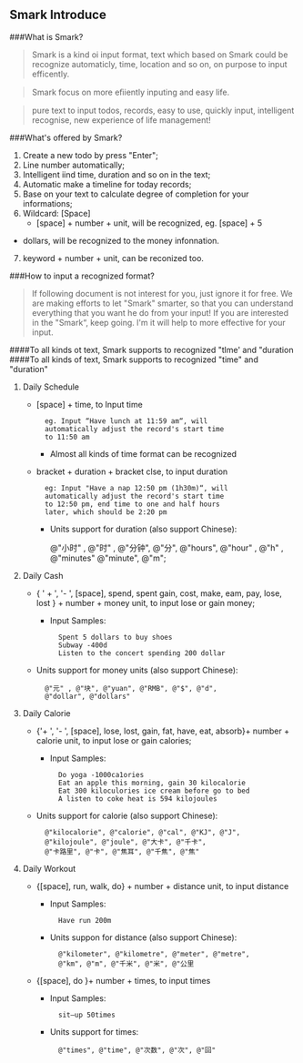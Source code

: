 Smark Introduce
---

###What is Smark?
>Smark is a kind oi input format, text which based on Smark could
be recognize automaticly, time, location and so on, on purpose to
input efficently.

>Smark focus on more eﬁiently inputing and easy life.

>pure text to input todos, records, easy to use, quickly input,
intelligent recognise, new experience of life management!

###What's offered by Smark?
1. Create a new todo by press "Enter";
2. Line number automatically;
3. Intelligent iind time, duration and so on in the text;
4. Automatic make a timeline for today records;
5. Base on your text to calculate degree of completion for your
informations;
6. Wildcard: [Space]
	* [space] + number + unit, will be recognized, eg. [space] + 5
+ dollars, will be recognized to the money infonnation.
7. keyword + number + unit, can be reconized too.

###How to input a recognized format?
>lf following document is not interest for you, just ignore it for free. We are
making efforts to let "Smark" smarter, so that you can understand
everything that you want he do from your input! If you are interested in the
"Smark“, keep going. l'm it will help to more effective for your input.

####To all kinds ot text, Smark supports to recognized "tlme' and "duration
####To all kinds of text, Smark supports to recognized "time" and "duration"

1. Daily Schedule
	* [space] + time, to Input time
	
			eg. Input “Have lunch at 11:59 am“, will
			automatically adjust the record's start time
			to 11:50 am
		* Almost all kinds of time format can be recognized
	
	* bracket + duration + bracket clse, to input duration
	
			eg: Input "Have a nap 12:50 pm (1h30m)“, will
			automatically adjust the record's start time
			to 12:50 pm, end time to one and half hours
			later, which should be 2:20 pm
		* Units support for duration (also support Chinese):
		
			@"小时" , @"时" , @"分钟", @"分", @"hours",
			@"hour" , @"h" , @"minutes"
			@"minute", @"m";



2. Daily Cash
	* { ' + ', '- ', [space], spend, spent gain, cost, make, eam,
pay, lose, lost } + number + money unit, to input lose or gain
money;
		* Input Samples:
		
				Spent 5 dollars to buy shoes
				Subway -400d
				Listen to the concert spending 200 dollar
	* Units support for money units (also support Chinese):
	
			@"元" , @"块", @"yuan", @"RMB", @"$", @"d",
			@"dollar", @"dollars"


3. Daily Calorie
	* {'+ ', '- ', [space], lose, lost, gain, fat, have, eat, absorb}+
number + calorie unit, to input lose or gain calories;
		- Input Samples:
		
				Do yoga -1000ca1ories
				Eat an apple this morning, gain 30 kilocalorie
				Eat 300 kiloculories ice cream before go to bed
				A listen to coke heat is 594 kilojoules
	* Units support for calorie (also support Chinese):
	
			@"kilocalorie", @"calorie", @"cal", @"KJ", @"J", 
			@"kilojoule", @"joule", @"大卡", @"千卡", 
			@"卡路里", @"卡", @"焦耳", @"千焦", @"焦"


3. Daily Workout
	* {[space], run, walk, do} + number + distance unit, to input
distance
		- Input Samples:
		
				Have run 200m
		- Units suppon for distance (also support Chinese):
		
				@"kilometer", @"kilometre", @"meter", @"metre", 
				@"km", @"m", @"千米", @"米", @"公里
	* {[space], do }+ number + times, to input times
		- Input Samples:
		
				sit—up 50times
		- Units support for times:
		
				@"times", @"time", @"次数", @"次", @"回"